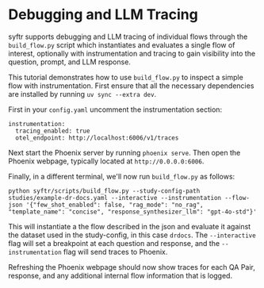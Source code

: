 # Debugging and LLM Tracing

syftr supports debugging and LLM tracing of individual flows through the `build_flow.py` script which instantiates and evaluates a single flow of interest, optionally with instrumentation and tracing to gain visibility into the question, prompt, and LLM response.

This tutorial demonstrates how to use `build_flow.py` to inspect a simple flow with instrumentation. First ensure that all the necessary dependencies are installed by running `uv sync --extra dev`.

First in your `config.yaml` uncomment the instrumentation section:
```
instrumentation:
  tracing_enabled: true
  otel_endpoint: http://localhost:6006/v1/traces
```

Next start the Phoenix server by running `phoenix serve`. Then open the Phoenix webpage, typically located at `http://0.0.0.0:6006`.

Finally, in a different terminal, we'll now run `build_flow.py` as follows:
```
python syftr/scripts/build_flow.py --study-config-path studies/example-dr-docs.yaml --interactive --instrumentation --flow-json '{"few_shot_enabled": false, "rag_mode": "no_rag", "template_name": "concise", "response_synthesizer_llm": "gpt-4o-std"}'
```

This will instantiate a the flow described in the json and evaluate it against the dataset used in the study-config, in this case `drdocs`. The `--interactive` flag will set a breakpoint at each question and response, and the `--instrumentation` flag will send traces to Phoenix.

Refreshing the Phoenix webpage should now show traces for each QA Pair, response, and any additional internal flow information that is logged.